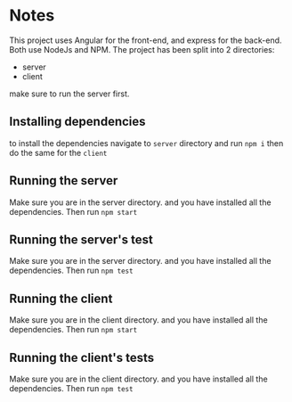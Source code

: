 # Notes

This project uses Angular for the front-end, and express for the back-end. Both use NodeJs and NPM. The project has been split into 2 directories: 
 - server
 - client

 make sure to run the server first.

## Installing dependencies
to install the dependencies navigate to `server` directory and run `npm i` then do the same for the `client`

## Running the server
Make sure you are in the server directory. and you have installed all the dependencies. Then run `npm start`
## Running the server's test
Make sure you are in the server directory. and you have installed all the dependencies. Then run `npm test`

## Running the client
Make sure you are in the client directory. and you have installed all the dependencies. Then run `npm start`
## Running the client's tests
Make sure you are in the client directory. and you have installed all the dependencies. Then run `npm test`
